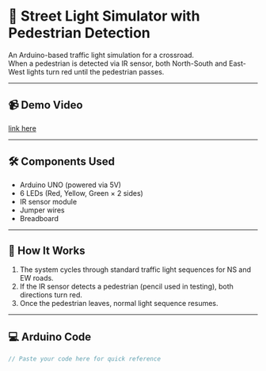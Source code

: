 # 🚦 Street Light Simulator with Pedestrian Detection

An Arduino-based traffic light simulation for a crossroad.  
When a pedestrian is detected via IR sensor, both North-South and East-West lights turn red until the pedestrian passes.

---

## 📹 Demo Video
[link here](https://drive.google.com/file/d/1aG3iC6KdkSaBq32REgLYbd1t_BCRorRq/view?usp=drive_link)

---

## 🛠 Components Used
- Arduino UNO (powered via 5V)
- 6 LEDs (Red, Yellow, Green × 2 sides)
- IR sensor module
- Jumper wires
- Breadboard

---

## 📜 How It Works
1. The system cycles through standard traffic light sequences for NS and EW roads.
2. If the IR sensor detects a pedestrian (pencil used in testing), both directions turn red.
3. Once the pedestrian leaves, normal light sequence resumes.

---

## 💻 Arduino Code
```cpp
// Paste your code here for quick reference
